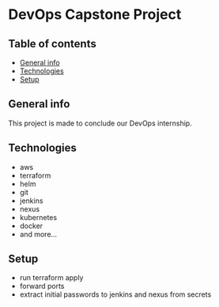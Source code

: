 # DevOps Capstone Project

## Table of contents
* [General info](#general-info)
* [Technologies](#technologies)
* [Setup](#setup)

## General info
This project is made to conclude our DevOps internship.

## Technologies

* aws
* terraform
* helm
* git
* jenkins
* nexus
* kubernetes
* docker
* and more...

## Setup

* run terraform apply
* forward ports 
* extract initial passwords to jenkins and nexus from secrets 